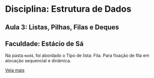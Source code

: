# Disciplina: Estrutura de Dados

## Aula 3: Listas, Pilhas, Filas e Deques

## Faculdade: Estácio de Sá

Na pasta `mod4`, foi abordado o Tipo de lista: Fila. Para fixação de fila em alocação sequencial e dinâmica.

[Veja mais](../desc.md)
